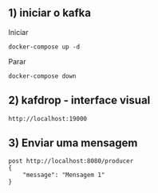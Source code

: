 ## 1) iniciar o kafka

Iniciar 

```
docker-compose up -d 
```
Parar

```
docker-compose down
```

## 2) kafdrop - interface visual

```
http://localhost:19000
```

## 3) Enviar uma mensagem

```
post http://localhost:8080/producer
{
    "message": "Mensagem 1"
}
```